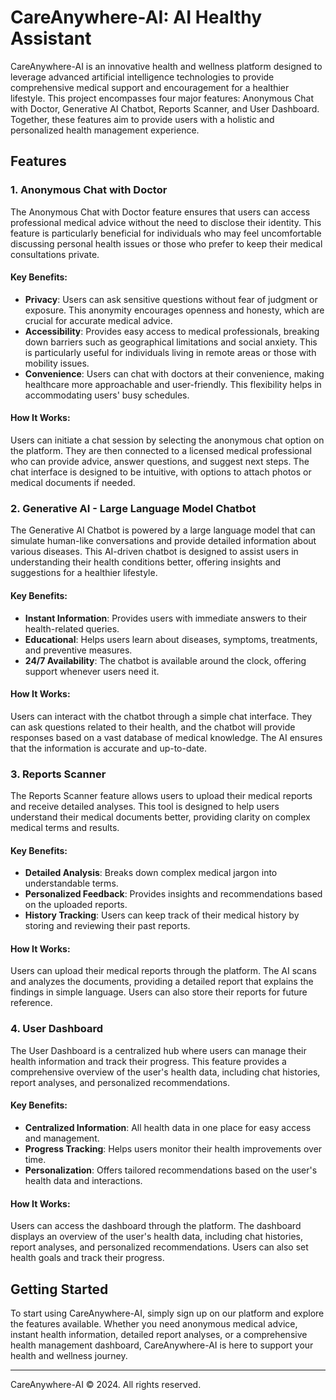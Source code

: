 # CareAnywhere-AI: AI Healthy Assistant

CareAnywhere-AI is an innovative health and wellness platform designed to leverage advanced artificial intelligence technologies to provide comprehensive medical support and encouragement for a healthier lifestyle. This project encompasses four major features: Anonymous Chat with Doctor, Generative AI Chatbot, Reports Scanner, and User Dashboard. Together, these features aim to provide users with a holistic and personalized health management experience.

## Features

### 1. Anonymous Chat with Doctor
The Anonymous Chat with Doctor feature ensures that users can access professional medical advice without the need to disclose their identity. This feature is particularly beneficial for individuals who may feel uncomfortable discussing personal health issues or those who prefer to keep their medical consultations private.

#### Key Benefits:
- **Privacy**: Users can ask sensitive questions without fear of judgment or exposure. This anonymity encourages openness and honesty, which are crucial for accurate medical advice.
- **Accessibility**: Provides easy access to medical professionals, breaking down barriers such as geographical limitations and social anxiety. This is particularly useful for individuals living in remote areas or those with mobility issues.
- **Convenience**: Users can chat with doctors at their convenience, making healthcare more approachable and user-friendly. This flexibility helps in accommodating users' busy schedules.

#### How It Works:
Users can initiate a chat session by selecting the anonymous chat option on the platform. They are then connected to a licensed medical professional who can provide advice, answer questions, and suggest next steps. The chat interface is designed to be intuitive, with options to attach photos or medical documents if needed.

### 2. Generative AI - Large Language Model Chatbot
The Generative AI Chatbot is powered by a large language model that can simulate human-like conversations and provide detailed information about various diseases. This AI-driven chatbot is designed to assist users in understanding their health conditions better, offering insights and suggestions for a healthier lifestyle.

#### Key Benefits:
- **Instant Information**: Provides users with immediate answers to their health-related queries.
- **Educational**: Helps users learn about diseases, symptoms, treatments, and preventive measures.
- **24/7 Availability**: The chatbot is available around the clock, offering support whenever users need it.

#### How It Works:
Users can interact with the chatbot through a simple chat interface. They can ask questions related to their health, and the chatbot will provide responses based on a vast database of medical knowledge. The AI ensures that the information is accurate and up-to-date.

### 3. Reports Scanner
The Reports Scanner feature allows users to upload their medical reports and receive detailed analyses. This tool is designed to help users understand their medical documents better, providing clarity on complex medical terms and results.

#### Key Benefits:
- **Detailed Analysis**: Breaks down complex medical jargon into understandable terms.
- **Personalized Feedback**: Provides insights and recommendations based on the uploaded reports.
- **History Tracking**: Users can keep track of their medical history by storing and reviewing their past reports.

#### How It Works:
Users can upload their medical reports through the platform. The AI scans and analyzes the documents, providing a detailed report that explains the findings in simple language. Users can also store their reports for future reference.

### 4. User Dashboard
The User Dashboard is a centralized hub where users can manage their health information and track their progress. This feature provides a comprehensive overview of the user's health data, including chat histories, report analyses, and personalized recommendations.

#### Key Benefits:
- **Centralized Information**: All health data in one place for easy access and management.
- **Progress Tracking**: Helps users monitor their health improvements over time.
- **Personalization**: Offers tailored recommendations based on the user's health data and interactions.

#### How It Works:
Users can access the dashboard through the platform. The dashboard displays an overview of the user's health data, including chat histories, report analyses, and personalized recommendations. Users can also set health goals and track their progress.

## Getting Started

To start using CareAnywhere-AI, simply sign up on our platform and explore the features available. Whether you need anonymous medical advice, instant health information, detailed report analyses, or a comprehensive health management dashboard, CareAnywhere-AI is here to support your health and wellness journey.

---

CareAnywhere-AI © 2024. All rights reserved.
